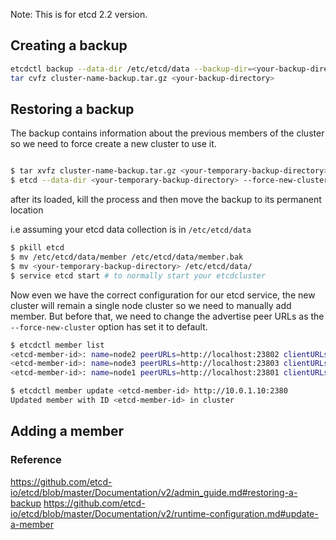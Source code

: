 Note: This is for etcd 2.2 version.

## Creating a backup
```bash
etcdctl backup --data-dir /etc/etcd/data --backup-dir=<your-backup-directory>
tar cvfz cluster-name-backup.tar.gz <your-backup-directory>
```

## Restoring a backup
The backup contains information about the previous members of the cluster so we need to force create a new cluster to use it.

```bash

$ tar xvfz cluster-name-backup.tar.gz <your-temporary-backup-directory>
$ etcd --data-dir <your-temporary-backup-directory> --force-new-cluster
```

after its loaded, kill the process and then move the backup to its permanent location

i.e assuming your etcd data collection is in ```/etc/etcd/data```

```bash
$ pkill etcd
$ mv /etc/etcd/data/member /etc/etcd/data/member.bak
$ mv <your-temporary-backup-directory> /etc/etcd/data/
$ service etcd start # to normally start your etcdcluster
```

Now even we have the correct configuration for our etcd service, the new cluster will remain a single node cluster
so we need to manually add member. But before that, we need to change the advertise peer URLs as the ```--force-new-cluster``` option has
set it to default.

```bash
$ etcdctl member list
<etcd-member-id>: name=node2 peerURLs=http://localhost:23802 clientURLs=http://127.0.0.1:23792
<etcd-member-id>: name=node3 peerURLs=http://localhost:23803 clientURLs=http://127.0.0.1:23793
<etcd-member-id>: name=node1 peerURLs=http://localhost:23801 clientURLs=http://127.0.0.1:23791

$ etcdctl member update <etcd-member-id> http://10.0.1.10:2380
Updated member with ID <etcd-member-id> in cluster
```

## Adding a member



### Reference
https://github.com/etcd-io/etcd/blob/master/Documentation/v2/admin_guide.md#restoring-a-backup
https://github.com/etcd-io/etcd/blob/master/Documentation/v2/runtime-configuration.md#update-a-member

